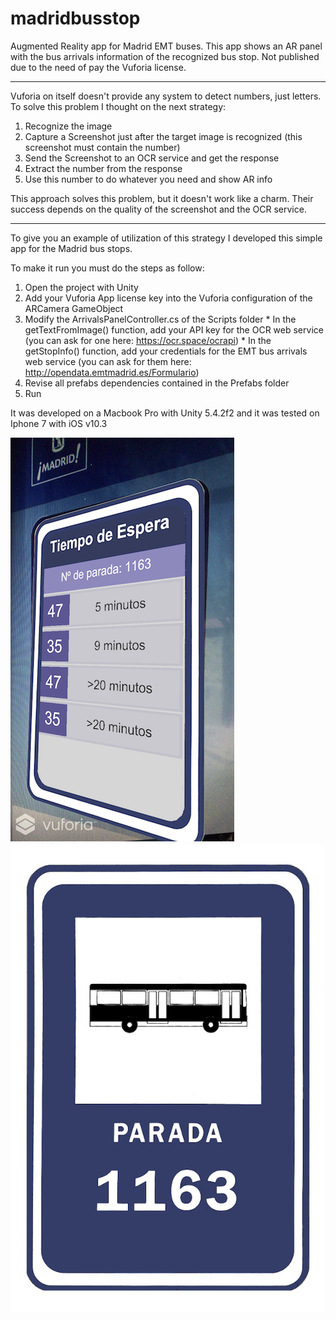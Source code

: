 # madridbusstop
Augmented Reality app for Madrid EMT buses. This app shows an AR panel with the bus arrivals information of the recognized bus stop. Not published due to the need of pay the Vuforia license.

******************************

Vuforia on itself doesn't provide any system to detect numbers, just letters. To solve this problem I thought on the next strategy:
  1. Recognize the image
  2. Capture a Screenshot just after the target image is recognized (this screenshot must contain the number)
  3. Send the Screenshot to an OCR service and get the response
  4. Extract the number from the response
  5. Use this number to do whatever you need and show AR info
  
This approach solves this problem, but it doesn't work like a charm. Their success depends on the quality of the screenshot and the OCR service.

*******************************

To give you an example of utilization of this strategy I developed this simple app for the Madrid bus stops.

To make it run you must do the steps as follow:
  1. Open the project with Unity
  2. Add your Vuforia App license key into the Vuforia configuration of the ARCamera GameObject
  3. Modify the ArrivalsPanelController.cs of the Scripts folder
    * In the getTextFromImage() function, add your API key for the OCR web service (you can ask for one here: https://ocr.space/ocrapi)
    * In the getStopInfo() function, add your credentials for the EMT bus arrivals web service (you can ask for them here: http://opendata.emtmadrid.es/Formulario)
  5. Revise all prefabs dependencies contained in the Prefabs folder
  6. Run
  
It was developed on a Macbook Pro with Unity 5.4.2f2 and it was tested on Iphone 7 with iOS v10.3

![](./app_screenshot.png) ![](./busstop_sample.png)
